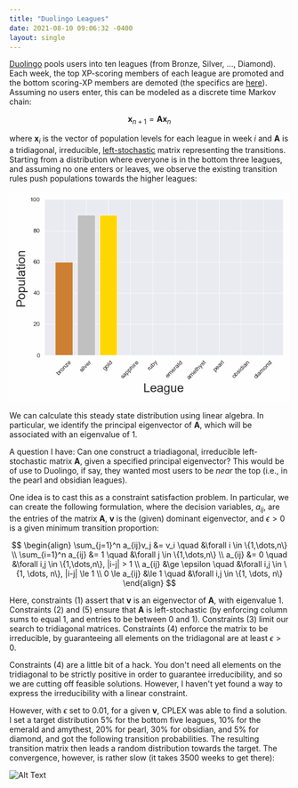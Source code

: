 ```yaml
---
title: "Duolingo Leagues"
date: 2021-08-10 09:06:32 -0400
layout: single
---
```


[Duolingo](https://www.duolingo.com/) pools users into ten leagues (from Bronze, Silver, ..., Diamond). Each week, the top XP-scoring members of each league are promoted and the bottom scoring-XP members are demoted (the specifics are [here](https://duolingo.fandom.com/wiki/League)). Assuming no users enter, this can be modeled as a discrete time Markov chain:

$$\mathbf{x}_{n+1} = \mathbf{A}\mathbf{x}_n$$

where $\mathbf{x}_i$ is the vector of population levels for each league in week
$i$ and $\mathbf{A}$ is a tridiagonal, irreducible, [left-stochastic](https://en.wikipedia.org/wiki/Stochastic_matrix) matrix representing the transitions. Starting from a distribution where everyone is in the bottom three leagues, and assuming no one enters or leaves, we observe the existing transition rules push populations towards the higher leagues:

![Alt Text](/assets/images/duolingo_population_evolution.webp)

We can calculate this steady state distribution using linear algebra. In particular, we identify the principal eigenvector of $\mathbf{A}$, which will be associated with an eigenvalue of 1.

A question I have: Can one construct a triadiagonal, irreducible left-stochastic matrix $\mathbf{A}$, given a specified principal eigenvector? This would be of use to Duolingo, if say, they wanted most users to be _near_ the top (i.e., in the pearl and obsidian leagues).

One idea is to cast this as a constraint satisfaction problem. In particular, we can create the following formulation, where the decision variables, $a_{ij}$, are the entries of the matrix $\mathbf{A}$, $\mathbf{v}$ is the (given) dominant eigenvector, and $\epsilon > 0$ is a given minimum transition proportion:

$$
\begin{align}
\sum_{j=1}^n a_{ij}v_j &= v_i \quad &\forall i \in \{1,\dots,n\} \\
\sum_{i=1}^n a_{ij} &= 1 \quad &\forall j \in \{1,\dots,n\} \\
a_{ij} &=  0 \quad &\forall i,j \in \{1,\dots,n\}, |i-j| > 1 \\
a_{ij} &\ge \epsilon \quad &\forall i,j \in \{1, \dots, n\}, |i-j| \le 1 \\
0 \le a_{ij} &\le 1 \quad &\forall i,j \in \{1, \dots, n\}
\end{align}
$$

Here, constraints (1) assert that $\mathbf{v}$ is an eigenvector of $\mathbf{A}$, with eigenvalue 1. Constraints (2) and (5) ensure that $\mathbf{A}$ is left-stochastic (by enforcing column sums to equal 1, and entries to be between 0 and 1). Constraints (3) limit our search to tridiagonal matrices. Constraints (4) enforce the matrix to be irreducible, by guaranteeing all elements on the tridiagonal are at least $\epsilon > 0$.

Constraints (4) are a little bit of a hack. You don't need all elements on the tridiagonal to be strictly positive in order to guarantee irreducibility, and so we are cutting off feasible solutions. However, I haven't yet found a way to express the irreducibility with a linear constraint.

However, with $\epsilon$ set to 0.01, for a given $\mathbf{v}$, CPLEX was able to find a solution. I set a target distribution 5% for the bottom five leagues, 10% for the emerald and amythest, 20% for pearl, 30% for obsidian, and 5% for diamond, and got the following transition probabilities. The resulting transition matrix then leads a random distribution towards the target. The convergence, however, is rather slow (it takes 3500 weeks to get there):

![Alt Text](/assets/images/duolingo_targeted.gif)
